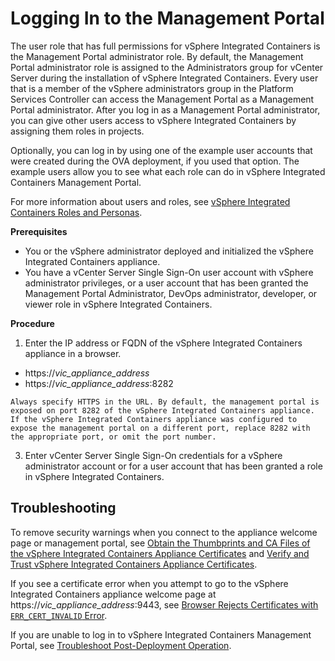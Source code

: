 # Logging In to the Management Portal #

The user role that has full permissions for vSphere Integrated Containers is the Management Portal administrator role. By default, the Management Portal administrator role is assigned to the Administrators group for vCenter Server during the installation of vSphere Integrated Containers. Every user that is a member of the vSphere administrators group in the Platform Services Controller can access the Management Portal as a Management Portal administrator. After you log in as a Management Portal administrator, you can give other users access to vSphere Integrated Containers by assigning them roles in projects.

Optionally, you can log in by using one of the example user accounts that were created during the OVA deployment, if you used that option. The example users allow you to see what each role can do in vSphere Integrated Containers Management Portal.

For more information about users and roles, see [vSphere Integrated Containers Roles and Personas](../vic_overview/roles_and_personas.md).

**Prerequisites**

- You or the vSphere administrator deployed and initialized the vSphere Integrated Containers appliance.
- You have a vCenter Server Single Sign-On user account with vSphere administrator privileges, or a user account that has been granted the Management Portal Administrator, DevOps administrator, developer, or viewer role in vSphere Integrated Containers.

**Procedure**

1. Enter the IP address or FQDN of the vSphere Integrated Containers appliance in a browser.

  -  https://<i>vic_appliance_address</i>
  -  https://<i>vic_appliance_address</i>:8282

    Always specify HTTPS in the URL. By default, the management portal is exposed on port 8282 of the vSphere Integrated Containers appliance. If the vSphere Integrated Containers appliance was configured to expose the management portal on a different port, replace 8282 with the appropriate port, or omit the port number.  

3. Enter vCenter Server Single Sign-On credentials for a vSphere administrator account or for a user account that has been granted a  role in vSphere Integrated Containers.

## Troubleshooting ##

To remove security warnings when you connect to the appliance welcome page or management portal, see [Obtain the Thumbprints and CA Files of the vSphere Integrated Containers Appliance Certificates](../vic_vsphere_admin/obtain_appliance_certs.md) and [Verify and Trust vSphere Integrated Containers Appliance Certificates](trust_vic_certs.md).

If you see a certificate error when you attempt to go to the vSphere Integrated Containers appliance welcome page at https://<i>vic_appliance_address</i>:9443, see [Browser Rejects Certificates with `ERR_CERT_INVALID` Error](../vic_vsphere_admin/ts_cert_error.md).

If you are unable to log in to vSphere Integrated Containers Management Portal, see [Troubleshoot Post-Deployment Operation](../vic_vsphere_admin/ts_post_deployment_op.md). 